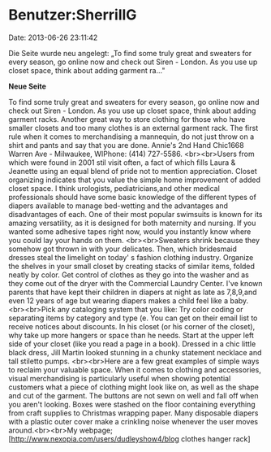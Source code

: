 Benutzer:SherrillG
==================

Date: 2013-06-26 23:11:42

Die Seite wurde neu angelegt: „To find some truly great and sweaters for
every season, go online now and check out Siren - London. As you use up
closet space, think about adding garment ra..."

**Neue Seite**

<div>

To find some truly great and sweaters for every season, go online now
and check out Siren - London. As you use up closet space, think about
adding garment racks. Another great way to store clothing for those who
have smaller closets and too many clothes is an external garment rack.
The first rule when it comes to merchandising a mannequin, do not just
throw on a shirt and pants and say that you are done. Annie\'s 2nd Hand
Chic1668 Warren Ave - Milwaukee, WIPhone: (414) 727-5586.
\<br\>\<br\>Users from which were found in 2001 stil visit often, a fact
of which fills Laura & Jeanette using an equal blend of pride not to
mention appreciation. Closet organizing indicates that you value the
simple home improvement of added closet space. I think urologists,
pediatricians,and other medical professionals should have some basic
knowledge of the different types of diapers available to manage
bed-wetting and the advantages and disadvantages of each. One of their
most popular swimsuits is known for its amazing versatility, as it is
designed for both maternity and nursing. If you wanted some adhesive
tapes right now, would you instantly know where you could lay your hands
on them. \<br\>\<br\>Sweaters shrink because they somehow got thrown in
with your delicates. Then, which bridesmaid dresses steal the limelight
on today\' s fashion clothing industry. Organize the shelves in your
small closet by creating stacks of similar items, folded neatly by
color. Get control of clothes as they go into the washer and as they
come out of the dryer with the Commercial Laundry Center. I\'ve known
parents that have kept their children in diapers at night as late as
7,8,9,and even 12 years of age but wearing diapers makes a child feel
like a baby. \<br\>\<br\>Pick any cataloging system that you like: Try
color coding or separating items by category and type (e. You can get on
their email list to receive notices about discounts. In his closet (or
his corner of the closet), why take up more hangers or space than he
needs. Start at the upper left side of your closet (like you read a page
in a book). Dressed in a chic little black dress, Jill Martin looked
stunning in a chunky statement necklace and tall stiletto pumps.
\<br\>\<br\>Here are a few great examples of simple ways to reclaim your
valuable space. When it comes to clothing and accessories, visual
merchandising is particularly useful when showing potential customers
what a piece of clothing might look like on, as well as the shape and
cut of the garment. The buttons are not sewn on well and fall off when
you aren\'t looking. Boxes were stashed on the floor containing
everything from craft supplies to Christmas wrapping paper. Many
disposable diapers with a plastic outer cover make a crinkling noise
whenever the user moves around.\<br\>\<br\>My webpage;
\[http://www.nexopia.com/users/dudleyshow4/blog clothes hanger rack\]

</div>
